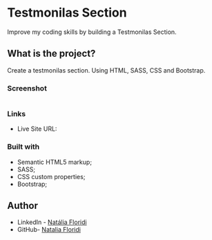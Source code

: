 # Testmonilas Section

Improve my coding skills by building a Testmonilas Section. 

## What is the project?

Create a testmonilas section. Using HTML, SASS, CSS and Bootstrap.

### Screenshot

![]()

### Links

- Live Site URL: []()

### Built with

- Semantic HTML5 markup;
- SASS;
- CSS custom properties;
- Bootstrap;

## Author

- LinkedIn - [Natália Floridi](https://www.linkedin.com/in/natalia-floridi/)
- GitHub- [Natalia Floridi](https://github.com/NataliaFloridi/)

